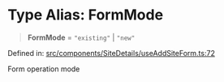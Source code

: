 # Type Alias: FormMode

> **FormMode** = `"existing"` \| `"new"`

Defined in: [src/components/SiteDetails/useAddSiteForm.ts:72](https://github.com/Nick2bad4u/Uptime-Watcher/blob/2a45eeb1723f8f7089001af2c92aa07d82dfe7e4/src/components/SiteDetails/useAddSiteForm.ts#L72)

Form operation mode
